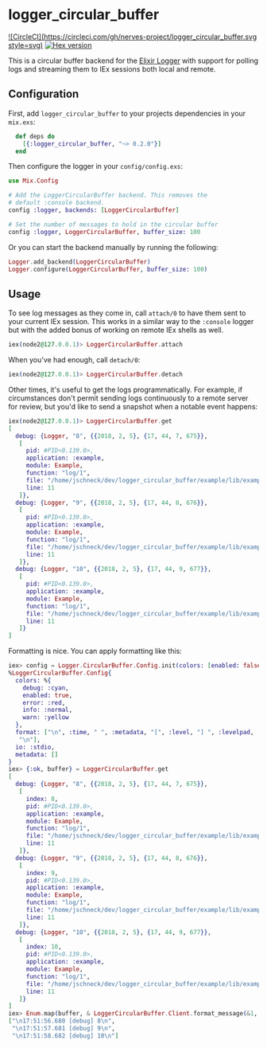# logger_circular_buffer

[![CircleCI](https://circleci.com/gh/nerves-project/logger_circular_buffer.svg style=svg)](https://circleci.com/gh/nerves-project/logger_circular_buffer)
[![Hex version](https://img.shields.io/hexpm/v/logger_circular_buffer.svg "Hex version")](https://hex.pm/packages/logger_circular_buffer)

This is a circular buffer backend for the [Elixir
Logger](https://hexdocs.pm/logger/Logger.html) with support for polling logs and
streaming them to IEx sessions both local and remote.

## Configuration

First, add `logger_circular_buffer` to your projects dependencies in your
`mix.exs`:

```elixir
  def deps do
    [{:logger_circular_buffer, "~> 0.2.0"}]
  end
```

Then configure the logger in your `config/config.exs`:

```elixir
use Mix.Config

# Add the LoggerCircularBuffer backend. This removes the
# default :console backend.
config :logger, backends: [LoggerCircularBuffer]

# Set the number of messages to hold in the circular buffer
config :logger, LoggerCircularBuffer, buffer_size: 100
```

Or you can start the backend manually by running the following:

```elixir
Logger.add_backend(LoggerCircularBuffer)
Logger.configure(LoggerCircularBuffer, buffer_size: 100)
```

## Usage

To see log messages as they come in, call `attach/0` to have them sent to your
current IEx session. This works in a similar way to the `:console` logger but
with the added bonus of working on remote IEx shells as well.

```elixir
iex(node2@127.0.0.1)> LoggerCircularBuffer.attach
```

When you've had enough, call `detach/0`:

```elixir
iex(node2@127.0.0.1)> LoggerCircularBuffer.detach
```

Other times, it's useful to get the logs programmatically. For example, if
circumstances don't permit sending logs continuously to a remote server for
review, but you'd like to send a snapshot when a notable event happens:

```elixir
iex(node2@127.0.0.1)> LoggerCircularBuffer.get
[
  debug: {Logger, "8", {{2018, 2, 5}, {17, 44, 7, 675}},
   [
     pid: #PID<0.139.0>,
     application: :example,
     module: Example,
     function: "log/1",
     file: "/home/jschneck/dev/logger_circular_buffer/example/lib/example.ex",
     line: 11
   ]},
  debug: {Logger, "9", {{2018, 2, 5}, {17, 44, 8, 676}},
   [
     pid: #PID<0.139.0>,
     application: :example,
     module: Example,
     function: "log/1",
     file: "/home/jschneck/dev/logger_circular_buffer/example/lib/example.ex",
     line: 11
   ]},
  debug: {Logger, "10", {{2018, 2, 5}, {17, 44, 9, 677}},
   [
     pid: #PID<0.139.0>,
     application: :example,
     module: Example,
     function: "log/1",
     file: "/home/jschneck/dev/logger_circular_buffer/example/lib/example.ex",
     line: 11
   ]}
]
```

Formatting is nice. You can apply formatting like this:

```elixir
iex> config = Logger.CircularBuffer.Config.init(colors: [enabled: false])
%LoggerCircularBuffer.Config{
  colors: %{
    debug: :cyan,
    enabled: true,
    error: :red,
    info: :normal,
    warn: :yellow
  },
  format: ["\n", :time, " ", :metadata, "[", :level, "] ", :levelpad, :message,
   "\n"],
  io: :stdio,
  metadata: []
}
iex> {:ok, buffer} = LoggerCircularBuffer.get
[
  debug: {Logger, "8", {{2018, 2, 5}, {17, 44, 7, 675}},
   [
     index: 8,
     pid: #PID<0.139.0>,
     application: :example,
     module: Example,
     function: "log/1",
     file: "/home/jschneck/dev/logger_circular_buffer/example/lib/example.ex",
     line: 11
   ]},
  debug: {Logger, "9", {{2018, 2, 5}, {17, 44, 8, 676}},
   [
     index: 9,
     pid: #PID<0.139.0>,
     application: :example,
     module: Example,
     function: "log/1",
     file: "/home/jschneck/dev/logger_circular_buffer/example/lib/example.ex",
     line: 11
   ]},
  debug: {Logger, "10", {{2018, 2, 5}, {17, 44, 9, 677}},
   [
     index: 10,
     pid: #PID<0.139.0>,
     application: :example,
     module: Example,
     function: "log/1",
     file: "/home/jschneck/dev/logger_circular_buffer/example/lib/example.ex",
     line: 11
   ]}
]
iex> Enum.map(buffer, & LoggerCircularBuffer.Client.format_message(&1, config)) |> Enum.map(&IO.iodata_to_binary/1)
["\n17:51:56.680 [debug] 8\n",
 "\n17:51:57.681 [debug] 9\n",
 "\n17:51:58.682 [debug] 10\n"]
```
